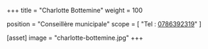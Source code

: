 +++
title = "Charlotte Bottemine"
weight = 100

position = "Conseillère municipale"
scope = [
  "Tel : <a href='tel:0786392319‬'>0786392319‬</a>"
]

[asset]
  image = "charlotte-bottemine.jpg"
+++
